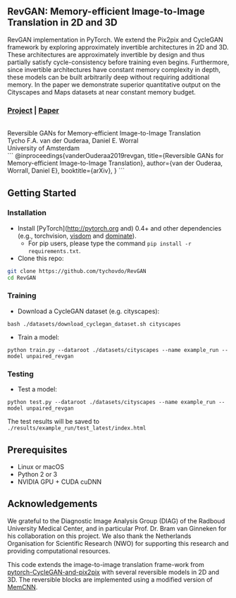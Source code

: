 ## RevGAN: Memory-efficient Image-to-Image Translation in 2D and 3D

RevGAN implementation in PyTorch. We extend the Pix2pix and CycleGAN framework by exploring approximately invertible architectures in 2D and 3D. These architectures are approximately invertible by design and thus partially satisfy cycle-consistency before training even begins. Furthermore, since invertible architectures have constant memory complexity in depth, these models can be built arbitrarily deep without requiring additional memory. In the paper we demonstrate superior quantitative output on the Cityscapes and Maps datasets at near constant memory budget.

### [Project](https://github.com/tychovdo/RevGAN) | [Paper](https://arxiv.org/abs/1902.02729) <br>
<br>
Reversible GANs for Memory-efficient Image-to-Image Translation <br>
Tycho F.A. van der Ouderaa, Daniel E. Worral <br>
University of Amsterdam <br>
```
@inproceedings{vanderOuderaa2019revgan,
title={Reversible GANs for Memory-efficient Image-to-Image Translation},
author={van der Ouderaa, Worrall, Daniel E},
booktitle={arXiv},
}
```

## Getting Started
### Installation
- Install [PyTorch](http://pytorch.org and) 0.4+ and other dependencies (e.g., torchvision, [visdom](https://github.com/facebookresearch/visdom) and [dominate](https://github.com/Knio/dominate)).
  - For pip users, please type the command `pip install -r requirements.txt`.
- Clone this repo:
```bash
git clone https://github.com/tychovdo/RevGAN
cd RevGAN
```

### Training

- Download a CycleGAN dataset (e.g. cityscapes):
```
bash ./datasets/download_cyclegan_dataset.sh cityscapes
```
- Train a model:
```
python train.py --dataroot ./datasets/cityscapes --name example_run --model unpaired_revgan
```

### Testing

- Test a model:
```
python test.py --dataroot ./datasets/cityscapes --name example_run --model unpaired_revgan
```

The test results will be saved to `./results/example_run/test_latest/index.html`


## Prerequisites
- Linux or macOS
- Python 2 or 3
- NVIDIA GPU + CUDA cuDNN


## Acknowledgements

We grateful to the Diagnostic Image Analysis Group (DIAG) of the Radboud University Medical Center, and in particular Prof. Dr. Bram van Ginneken for his collaboration on this project. We also thank the Netherlands Organisation for Scientific Research (NWO) for supporting this research and providing computational resources.

This  code  extends  the  image-to-image  translation  frame-work from [pytorch-CycleGAN-and-pix2pix](https://github.com/junyanz/pytorch-CycleGAN-and-pix2pix) with several reversible models in 2D and 3D. The reversible blocks are implemented using a modified version of [MemCNN](https://github.com/silvandeleemput/memcnn).
